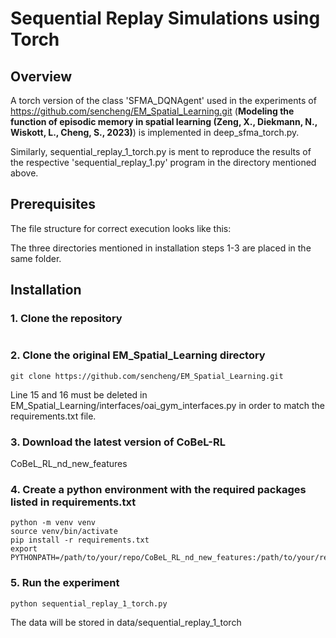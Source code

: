 # Sequential Replay Simulations using Torch

## Overview

A torch version of the class 'SFMA_DQNAgent' used in the experiments of https://github.com/sencheng/EM_Spatial_Learning.git (**Modeling the function of episodic memory in spatial learning (Zeng, X., Diekmann, N., Wiskott, L., Cheng, S., 2023)**) is implemented in deep_sfma_torch.py.

Similarly, sequential_replay_1_torch.py is ment to reproduce the results of the respective 'sequential_replay_1.py' program in the directory mentioned above.

## Prerequisites

The file structure for correct execution looks like this:

The three directories mentioned in installation steps 1-3 are placed in the same folder. 

## Installation

### 1. Clone the repository
```

```
### 2. Clone the original EM_Spatial_Learning directory
```
git clone https://github.com/sencheng/EM_Spatial_Learning.git 
```
Line 15 and 16 must be deleted in EM_Spatial_Learning/interfaces/oai_gym_interfaces.py in order to match the requirements.txt file.

### 3. Download the latest version of CoBeL-RL 

CoBeL_RL_nd_new_features

### 4. Create a python environment with the required packages listed in requirements.txt
```
python -m venv venv
source venv/bin/activate
pip install -r requirements.txt
export PYTHONPATH=/path/to/your/repo/CoBeL_RL_nd_new_features:/path/to/your/repo/EM_Spatial_Learning
```
### 5. Run the experiment
```
python sequential_replay_1_torch.py
```
The data will be stored in data/sequential_replay_1_torch

